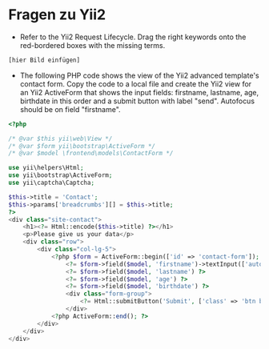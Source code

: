 # Fragen zu Yii2

- Refer to the Yii2 Request Lifecycle. Drag the right keywords onto the red-bordered boxes with the missing terms.

```txt
[hier Bild einfügen]
```

- The following PHP code shows the view of the Yii2 advanced template's contact form.
Copy the code to a local file and create the Yii2 view for an Yii2 ActiveForm that shows the input fields:
firstname,
lastname,
age,
birthdate
in this order and a submit button with label "send". Autofocus should be on field "firstname".

```php
<?php

/* @var $this yii\web\View */
/* @var $form yii\bootstrap\ActiveForm */
/* @var $model \frontend\models\ContactForm */

use yii\helpers\Html;
use yii\bootstrap\ActiveForm;
use yii\captcha\Captcha;

$this->title = 'Contact';
$this->params['breadcrumbs'][] = $this->title;
?>
<div class="site-contact">
    <h1><?= Html::encode($this->title) ?></h1>
    <p>Please give us your data</p>
    <div class="row">
        <div class="col-lg-5">
            <?php $form = ActiveForm::begin(['id' => 'contact-form']); ?>
                <?= $form->field($model, 'firstname')->textInput(['autofocus' => true]) ?>
                <?= $form->field($model, 'lastname') ?>
                <?= $form->field($model, 'age') ?>
                <?= $form->field($model, 'birthdate') ?>
                <div class="form-group">
                    <?= Html::submitButton('Submit', ['class' => 'btn btn-primary', 'label' => 'send']) ?>
                </div>
            <?php ActiveForm::end(); ?>
        </div>
    </div>
</div>

```